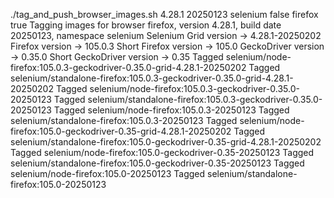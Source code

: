 ./tag_and_push_browser_images.sh 4.28.1 20250123 selenium false firefox true
Tagging images for browser firefox, version 4.28.1, build date 20250123, namespace selenium
Selenium Grid version -> 4.28.1-20250202
Firefox version -> 105.0.3
Short Firefox version -> 105.0
GeckoDriver version -> 0.35.0
Short GeckoDriver version -> 0.35
Tagged selenium/node-firefox:105.0.3-geckodriver-0.35.0-grid-4.28.1-20250202
Tagged selenium/standalone-firefox:105.0.3-geckodriver-0.35.0-grid-4.28.1-20250202
Tagged selenium/node-firefox:105.0.3-geckodriver-0.35.0-20250123
Tagged selenium/standalone-firefox:105.0.3-geckodriver-0.35.0-20250123
Tagged selenium/node-firefox:105.0.3-20250123
Tagged selenium/standalone-firefox:105.0.3-20250123
Tagged selenium/node-firefox:105.0-geckodriver-0.35-grid-4.28.1-20250202
Tagged selenium/standalone-firefox:105.0-geckodriver-0.35-grid-4.28.1-20250202
Tagged selenium/node-firefox:105.0-geckodriver-0.35-20250123
Tagged selenium/standalone-firefox:105.0-geckodriver-0.35-20250123
Tagged selenium/node-firefox:105.0-20250123
Tagged selenium/standalone-firefox:105.0-20250123
